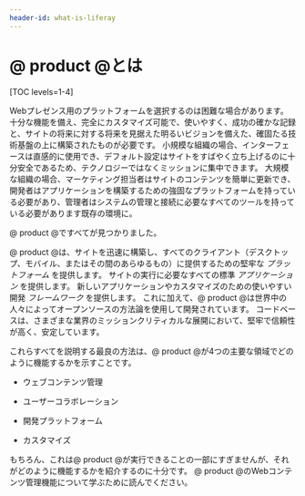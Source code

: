 ```yaml
---
header-id: what-is-liferay
---
```


# @ product @とは

[TOC levels=1-4]

Webプレゼンス用のプラットフォームを選択するのは困難な場合があります。 十分な機能を備え、完全にカスタマイズ可能で、使いやすく、成功の確かな記録と、サイトの将来に対する将来を見据えた明るいビジョンを備えた、確固たる技術基盤の上に構築されたものが必要です。 小規模な組織の場合、インターフェースは直感的に使用でき、デフォルト設定はサイトをすばやく立ち上げるのに十分安全であるため、テクノロジーではなくミッションに集中できます。 大規模な組織の場合、マーケティング担当者はサイトのコンテンツを簡単に更新でき、開発者はアプリケーションを構築するための強固なプラットフォームを持っている必要があり、管理者はシステムの管理と接続に必要なすべてのツールを持っている必要があります既存の環境に。

@ product @ですべてが見つかりました。

@ product @は、サイトを迅速に構築し、すべてのクライアント（デスクトップ、モバイル、またはその間のあらゆるもの）に提供するための堅牢な *プラットフォーム* を提供します。 サイトの実行に必要なすべての標準 *アプリケーション* を提供します。 新しいアプリケーションやカスタマイズのための使いやすい開発 *フレームワーク* を提供します。 これに加えて、@ product @は世界中の人々によってオープンソースの方法論を使用して開発されています。 コードベースは、さまざまな業界のミッションクリティカルな展開において、堅牢で信頼性が高く、安定しています。

これらすべてを説明する最良の方法は、@ product @が4つの主要な領域でどのように機能するかを示すことです。

  - ウェブコンテンツ管理

  - ユーザーコラボレーション

  - 開発プラットフォーム

  - カスタマイズ

もちろん、これは@ product @が実行できることの一部にすぎませんが、それがどのように機能するかを紹介するのに十分です。 @ product @のWebコンテンツ管理機能について学ぶために読んでください。
